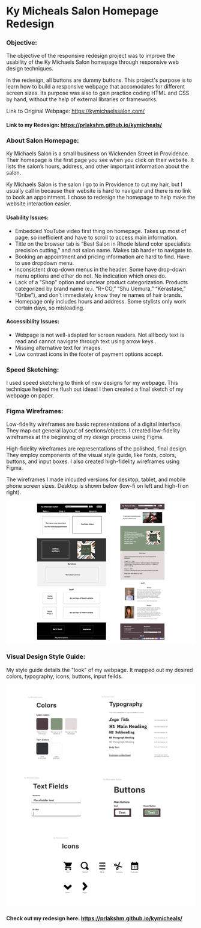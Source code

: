 # Ky Micheals Salon Homepage Redesign


### Objective:
The objective of the responsive redesign project was to improve the usability of the Ky Michaels Salon homepage through responsive web design techniques.

In the redesign, all buttons are dummy buttons. This project's purpose is to learn how to build a responsive webpage that accomodates for different screen sizes. Its purpose was also to gain practice coding HTML and CSS by hand, without the help of external libraries or frameworks.

Link to Original Webpage:
https://kymichaelssalon.com/

#### Link to my Redesign: https://prlakshm.github.io/kymicheals/

### About Salon Homepage:

Ky Michaels Salon is a small business on Wickenden Street in Providence. Their homepage is the first page you see when you click on their website. It lists the salon’s hours, address, and other important information about the salon.

Ky Michaels Salon is the salon I go to in Providence to cut my hair, but I usually call in because their website is hard to navigate and there is no link to book an appointment. I chose to redesign the homepage to help make the website interaction easier.

#### Usability Issues:
- Embedded YouTube video first thing on homepage. Takes up most of page. so inefficient and have to scroll to access main information.
- Title on the browser tab is “Best Salon in Rhode Island color specialists precision cutting,” and not salon name. Makes tab harder to navigate to.
- Booking an appointment and pricing information are hard to find. Have to use dropdown menu.
- Inconsistent drop-down menus in the header. Some have drop-down menu options and other do not. No indication which ones do.
- Lack of a "Shop" option and unclear product categorization. Products categorized by brand name (e.i. “R+CO,” “Shu Uemura,” “Kerastase,” “Oribe”), and don't immediately know they're names of hair brands.
- Homepage only includes hours and address. Some stylists only work certain days, so misleading.

#### Accessibility Issues:
- Webpage is not well-adapted for screen readers. Not all body text is read and cannot navigate through text using arrow keys .
- Missing alternative text for images.
- Low contrast icons in the footer of payment options accept.


### Speed Sketching:
I used speed sketching to think of new designs for my webpage. This technique helped me flush out ideas! I then created a final sketch of my webpage on paper.


### Figma Wireframes:
Low-fidelity wireframes are basic representations of a digital interface. They map out general layout of sections/objects. I created low-fidelity wireframes at the beginning of my design process using Figma.

High-fidelity wireframes are representations of the polished, final design. They employ components of the visual style guide, like fonts, colors, buttons, and input boxes. I also created  high-fidelity wireframes using Figma.


The wireframes I made inlcuded versions for desktop, tablet, and mobile phone screen sizes. Desktop is shown below (low-fi on left and high-fi on right). 

![Low-Fidelity and High-Fidelity Wireframes](public/wireframes.png)

### Visual Design Style Guide:
My style guide details the "look" of my webpage. It mapped out my desired colors, typography, icons, buttons, input feilds.

![Visual Design Style Guide of Colors, Typography, Text Fields, Buttons, and Icons](public/visual_style_guide.png)


#### Check out my redesign here: https://prlakshm.github.io/kymicheals/

